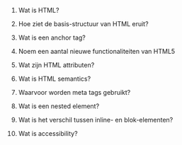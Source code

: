 

1. Wat is HTML?


2. Hoe ziet de basis-structuur van HTML eruit?


3. Wat is een anchor tag?


4. Noem een aantal nieuwe functionaliteiten van HTML5


5. Wat zijn HTML attributen?


6. Wat is HTML semantics?


7. Waarvoor worden meta tags gebruikt?


8. Wat is een nested element?


9. Wat is het verschil tussen inline- en blok-elementen?


10. Wat is accessibility?